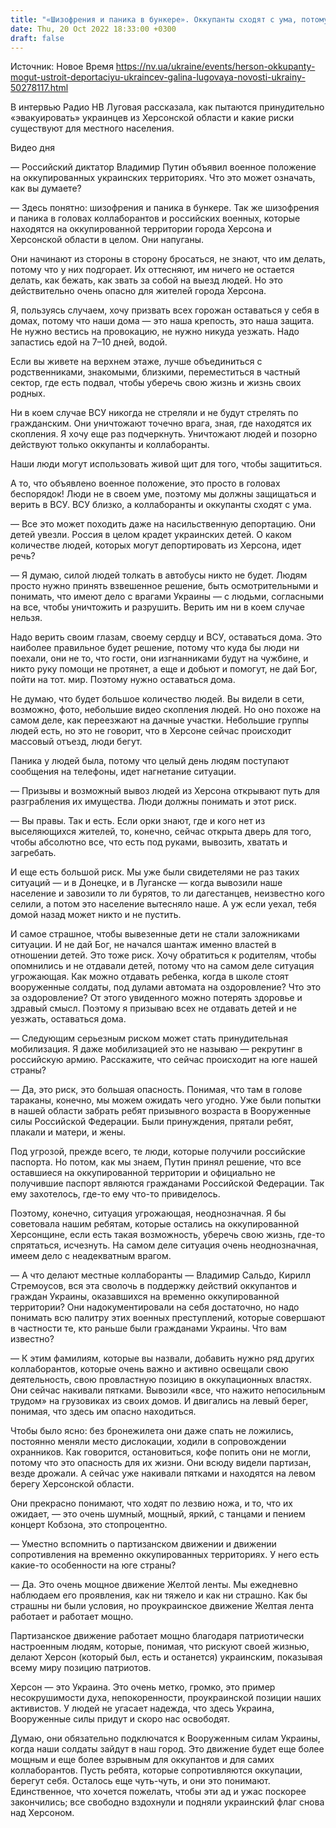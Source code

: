 ```yaml
---
title: "«Шизофрения и паника в бункере». Оккупанты сходят с ума, потому что ВСУ уже близко — интервью с главой военной администрации Херсона"
date: Thu, 20 Oct 2022 18:33:00 +0300
draft: false
---
```

Источник: Новое Время https://nv.ua/ukraine/events/herson-okkupanty-mogut-ustroit-deportaciyu-ukraincev-galina-lugovaya-novosti-ukrainy-50278117.html


В интервью Радио НВ Луговая рассказала, как пытаются принудительно «эвакуировать» украинцев из Херсонской области и какие риски существуют для местного населения.

 Видео дня   

— Российский диктатор Владимир Путин объявил военное положение на оккупированных украинских территориях. Что это может означать, как вы думаете?

— Здесь понятно: шизофрения и паника в бункере. Так же шизофрения и паника в головах коллаборантов и российских военных, которые находятся на оккупированной территории города Херсона и Херсонской области в целом. Они напуганы.

Они начинают из стороны в сторону бросаться, не знают, что им делать, потому что у них подгорает. Их оттесняют, им ничего не остается делать, как бежать, как звать за собой на выезд людей. Но это действительно очень опасно для жителей города Херсона.

Я, пользуясь случаем, хочу призвать всех горожан оставаться у себя в домах, потому что наши дома — это наша крепость, это наша защита. Не нужно вестись на провокацию, не нужно никуда уезжать. Надо запастись едой на 7–10 дней, водой.

Если вы живете на верхнем этаже, лучше объединиться с родственниками, знакомыми, близкими, переместиться в частный сектор, где есть подвал, чтобы уберечь свою жизнь и жизнь своих родных.

Ни в коем случае ВСУ никогда не стреляли и не будут стрелять по гражданским. Они уничтожают точечно врага, зная, где находятся их скопления. Я хочу еще раз подчеркнуть. Уничтожают людей и позорно действуют только оккупанты и коллаборанты.

Наши люди могут использовать живой щит для того, чтобы защититься.

А то, что объявлено военное положение, это просто в головах беспорядок! Люди не в своем уме, поэтому мы должны защищаться и верить в ВСУ. ВСУ близко, а коллаборанты и оккупанты сходят с ума.

— Все это может походить даже на насильственную депортацию. Они детей увезли. Россия в целом крадет украинских детей. О каком количестве людей, которых могут депортировать из Херсона, идет речь?

— Я думаю, силой людей толкать в автобусы никто не будет. Людям просто нужно принять взвешенное решение, быть осмотрительными и понимать, что имеют дело с врагами Украины — с людьми, согласными на все, чтобы уничтожить и разрушить. Верить им ни в коем случае нельзя.

Надо верить своим глазам, своему сердцу и ВСУ, оставаться дома. Это наиболее правильное будет решение, потому что куда бы люди ни поехали, они не то, что гости, они изгнанниками будут на чужбине, и никто руку помощи не протянет, а еще и добьют и помогут, не дай Бог, пойти на тот. мир. Поэтому нужно оставаться дома.

Не думаю, что будет большое количество людей. Вы видели в сети, возможно, фото, небольшие видео скопления людей. Но оно похоже на самом деле, как переезжают на дачные участки. Небольшие группы людей есть, но это не говорит, что в Херсоне сейчас происходит массовый отъезд, люди бегут.

Паника у людей была, потому что целый день людям поступают сообщения на телефоны, идет нагнетание ситуации.

— Призывы и возможный вывоз людей из Херсона открывают путь для разграбления их имущества. Люди должны понимать и этот риск.

— Вы правы. Так и есть. Если орки знают, где и кого нет из выселяющихся жителей, то, конечно, сейчас открыта дверь для того, чтобы абсолютно все, что есть под руками, вывозить, хватать и загребать.

И еще есть большой риск. Мы уже были свидетелями не раз таких ситуаций — и в Донецке, и в Луганске — когда вывозили наше население и завозили то ли бурятов, то ли дагестанцев, неизвестно кого селили, а потом это население вытесняло наше. А уж если уехал, тебя домой назад может никто и не пустить.

И самое страшное, чтобы вывезенные дети не стали заложниками ситуации. И не дай Бог, не начался шантаж именно властей в отношении детей. Это тоже риск. Хочу обратиться к родителям, чтобы опомнились и не отдавали детей, потому что на самом деле ситуация угрожающая. Как можно отдавать ребенка, когда в школе стоят вооруженные солдаты, под дулами автомата на оздоровление? Что это за оздоровление? От этого увиденного можно потерять здоровье и здравый смысл. Поэтому я призываю всех не отдавать детей и не уезжать, оставаться дома.

— Следующим серьезным риском может стать принудительная мобилизация. Я даже мобилизацией это не называю — рекрутинг в российскую армию. Расскажите, что сейчас происходит на юге нашей страны?

— Да, это риск, это большая опасность. Понимая, что там в голове тараканы, конечно, мы можем ожидать чего угодно. Уже были попытки в нашей области забрать ребят призывного возраста в Вооруженные силы Российской Федерации. Были принуждения, прятали ребят, плакали и матери, и жены.

Под угрозой, прежде всего, те люди, которые получили российские паспорта. Но потом, как мы знаем, Путин принял решение, что все оставшиеся на оккупированной территории и официально не получившие паспорт являются гражданами Российской Федерации. Так ему захотелось, где-то ему что-то привиделось.

Поэтому, конечно, ситуация угрожающая, неоднозначная. Я бы советовала нашим ребятам, которые остались на оккупированной Херсонщине, если есть такая возможность, уберечь свою жизнь, где-то спрятаться, исчезнуть. На самом деле ситуация очень неоднозначная, имеем дело с неадекватным врагом.

— А что делают местные коллаборанты — Владимир Сальдо, Кирилл Стремоусов, вся эта сволочь в поддержку действий оккупантов и граждан Украины, оказавшихся на временно оккупированной территории? Они надокументировали на себя достаточно, но надо понимать всю палитру этих военных преступлений, которые совершают в частности те, кто раньше были гражданами Украины. Что вам известно?

— К этим фамилиям, которые вы назвали, добавить нужно ряд других коллаборантов, которые очень важно и активно освещали свою деятельность, свою провластную позицию в оккупационных властях. Они сейчас накивали пятками. Вывозили «все, что нажито непосильным трудом» на грузовиках из своих домов. И двигались на левый берег, понимая, что здесь им опасно находиться.

Чтобы было ясно: без бронежилета они даже спать не ложились, постоянно меняли место дислокации, ходили в сопровождении охранников. Как говорится, остановиться, кофе попить они не могли, потому что это опасность для их жизни. Они всюду видели партизан, везде дрожали. А сейчас уже накивали пятками и находятся на левом берегу Херсонской области.

Они прекрасно понимают, что ходят по лезвию ножа, и то, что их ожидает, — это очень шумный, мощный, яркий, с танцами и пением концерт Кобзона, это стопроцентно.

— Уместно вспомнить о партизанском движении и движении сопротивления на временно оккупированных территориях. У него есть какие-то особенности на юге страны?

— Да. Это очень мощное движение Желтой ленты. Мы ежедневно наблюдаем его проявления, как ни тяжело и как ни страшно. Как бы страшны ни были условия, но проукраинское движение Желтая лента работает и работает мощно.

Партизанское движение работает мощно благодаря патриотически настроенным людям, которые, понимая, что рискуют своей жизнью, делают Херсон (который был, есть и останется) украинским, показывая всему миру позицию патриотов.

Херсон — это Украина. Это очень метко, громко, это пример несокрушимости духа, непокоренности, проукраинской позиции наших активистов. У людей не угасает надежда, что здесь Украина, Вооруженные силы придут и скоро нас освободят.

Думаю, они обязательно подключатся к Вооруженным силам Украины, когда наши солдаты зайдут в наш город. Это движение будет еще более мощным и еще более взрывным для оккупантов и для самих коллаборантов. Пусть ребята, которые сопротивляются оккупации, берегут себя. Осталось еще чуть-чуть, и они это понимают. Единственное, что хочется пожелать, чтобы эти ад и ужас поскорее закончились; все свободно вздохнули и подняли украинский флаг снова над Херсоном.
